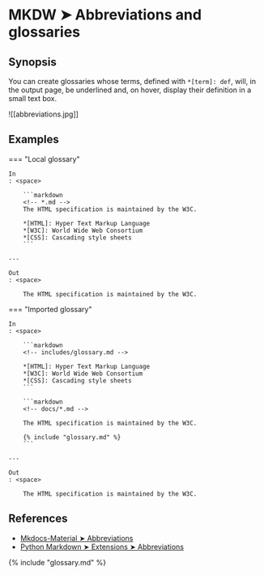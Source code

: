 # MKDW ➤ Abbreviations and glossaries

## Synopsis

You can create glossaries whose terms, defined with `*[term]: def`,  will, in the output page, be underlined and, on hover, display their definition in a small text box.

![[abbreviations.jpg]]

## Examples

=== "Local glossary"

    In
    : <space>

        ```markdown
        <!-- *.md -->
        The HTML specification is maintained by the W3C.

        *[HTML]: Hyper Text Markup Language
        *[W3C]: World Wide Web Consortium
        *[CSS]: Cascading style sheets
        ```

    ---

    Out
    : <space>

        The HTML specification is maintained by the W3C.

=== "Imported glossary"

    In
    : <space>

        ```markdown
        <!-- includes/glossary.md -->

        *[HTML]: Hyper Text Markup Language
        *[W3C]: World Wide Web Consortium
        *[CSS]: Cascading style sheets
        ```

        ```markdown
        <!-- docs/*.md -->

        The HTML specification is maintained by the W3C.

        {​% include "glossary.md" %}
        ```

    ---

    Out
    : <space>

        The HTML specification is maintained by the W3C.

## References

- [Mkdocs-Material ➤ Abbreviations](https://squidfunk.github.io/mkdocs-material-insiders/reference/abbreviations)
- [Python Markdown ➤ Extensions ➤ Abbreviations](https://python-markdown.github.io/extensions/abbreviations/)

<!-- Includes -->
{% include "glossary.md" %}
<!-- >Includes -->
